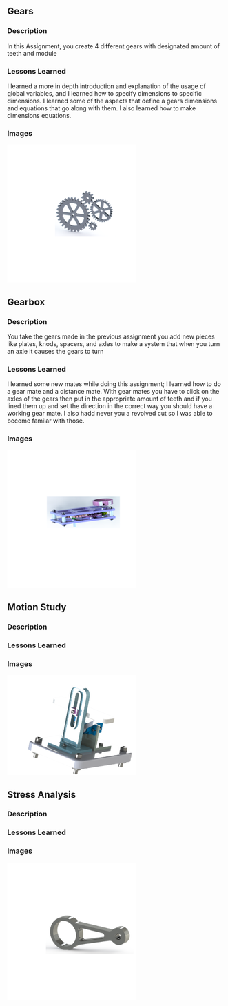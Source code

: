 ## Gears 

### Description
  In this Assignment, you create 4 different gears with designated amount of teeth and module 
  
### Lessons Learned
  I learned a more in depth introduction and explanation of the usage of global variables, and I learned how to specify dimensions to 
 specific dimensions. I learned some of the aspects that define a gears dimensions and equations that go along with them. I also
 learned how to make dimensions equations.
### Images
<img src="media1/Gears.png" width="300">

## Gearbox 

### Description
  You take the gears made in the previous assignment you add new pieces like plates, knods, spacers, and axles to make a system that when 
 you turn an axle it causes the gears to turn
### Lessons Learned
  I learned some new mates while doing this assignment; I learned how to do a gear mate and a distance mate. With gear mates you have to
 click on the axles of the gears then put in the appropriate amount of teeth and if you lined them up and set the direction in the 
 correct way you should have a working gear mate. I also hadd never you a revolved cut so I was able to become familar with those. 
### Images
<img src="media1/GearBox.png" width="300">

## Motion Study

### Description

### Lessons Learned

### Images
<img src="media1/MotionStudyImage.png" width="300">

## Stress Analysis

### Description

### Lessons Learned

### Images
<img src="media1/StressAnalysis.png" width="300">
